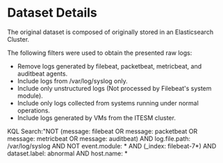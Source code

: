 # Dataset Details

The original dataset is composed of originally stored in an Elasticsearch Cluster.

The following filters were used to obtain the presented raw logs:
- Remove logs generated by filebeat, packetbeat, metricbeat, and auditbeat agents.
- Include logs from /var/log/syslog only.
- Include only unstructured logs (Not processed by Filebeat's system module).
- Include only logs collected from systems running under normal operations.
- Include logs generated by VMs from the ITESM cluster.

KQL Search:"NOT (message: filebeat OR message: packetbeat OR message: metricbeat OR message: auditbeat) AND log.file.path: /var/log/syslog AND NOT event.module: * AND (_index: filebeat-7*) AND dataset.label: abnormal AND host.name: *
